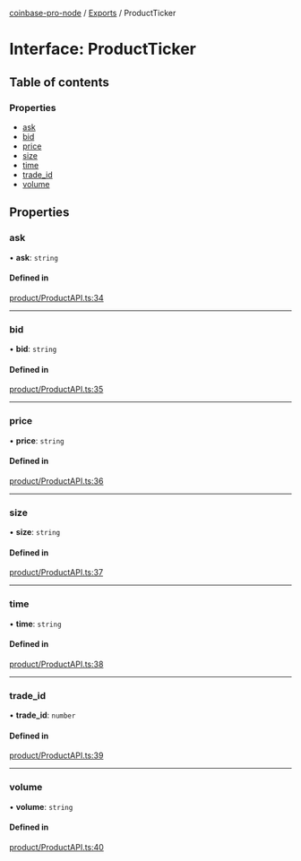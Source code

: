 [coinbase-pro-node](../README.md) / [Exports](../modules.md) / ProductTicker

# Interface: ProductTicker

## Table of contents

### Properties

- [ask](ProductTicker.md#ask)
- [bid](ProductTicker.md#bid)
- [price](ProductTicker.md#price)
- [size](ProductTicker.md#size)
- [time](ProductTicker.md#time)
- [trade_id](ProductTicker.md#trade_id)
- [volume](ProductTicker.md#volume)

## Properties

### ask

• **ask**: `string`

#### Defined in

[product/ProductAPI.ts:34](https://github.com/bennycode/coinbase-pro-node/blob/48475f6/src/product/ProductAPI.ts#L34)

---

### bid

• **bid**: `string`

#### Defined in

[product/ProductAPI.ts:35](https://github.com/bennycode/coinbase-pro-node/blob/48475f6/src/product/ProductAPI.ts#L35)

---

### price

• **price**: `string`

#### Defined in

[product/ProductAPI.ts:36](https://github.com/bennycode/coinbase-pro-node/blob/48475f6/src/product/ProductAPI.ts#L36)

---

### size

• **size**: `string`

#### Defined in

[product/ProductAPI.ts:37](https://github.com/bennycode/coinbase-pro-node/blob/48475f6/src/product/ProductAPI.ts#L37)

---

### time

• **time**: `string`

#### Defined in

[product/ProductAPI.ts:38](https://github.com/bennycode/coinbase-pro-node/blob/48475f6/src/product/ProductAPI.ts#L38)

---

### trade_id

• **trade_id**: `number`

#### Defined in

[product/ProductAPI.ts:39](https://github.com/bennycode/coinbase-pro-node/blob/48475f6/src/product/ProductAPI.ts#L39)

---

### volume

• **volume**: `string`

#### Defined in

[product/ProductAPI.ts:40](https://github.com/bennycode/coinbase-pro-node/blob/48475f6/src/product/ProductAPI.ts#L40)
